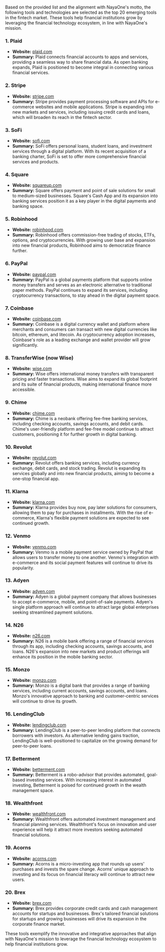 Based on the provided list and the alignment with NayaOne's motto, the following tools and technologies are selected as the top 20 emerging tools in the fintech market. These tools help financial institutions grow by leveraging the financial technology ecosystem, in line with NayaOne's mission.

### 1. **Plaid**
   - **Website:** [plaid.com](https://plaid.com)
   - **Summary:** Plaid connects financial accounts to apps and services, providing a seamless way to share financial data. As open banking expands, Plaid is positioned to become integral in connecting various financial services.

### 2. **Stripe**
   - **Website:** [stripe.com](https://stripe.com)
   - **Summary:** Stripe provides payment processing software and APIs for e-commerce websites and mobile applications. Stripe is expanding into new markets and services, including issuing credit cards and loans, which will broaden its reach in the fintech sector.

### 3. **SoFi**
   - **Website:** [sofi.com](https://www.sofi.com)
   - **Summary:** SoFi offers personal loans, student loans, and investment services through a digital platform. With its recent acquisition of a banking charter, SoFi is set to offer more comprehensive financial services and products.

### 4. **Square**
   - **Website:** [squareup.com](https://squareup.com)
   - **Summary:** Square offers payment and point of sale solutions for small to medium-sized businesses. Square's Cash App and its expansion into banking services position it as a key player in the digital payments and banking space.

### 5. **Robinhood**
   - **Website:** [robinhood.com](https://www.robinhood.com)
   - **Summary:** Robinhood offers commission-free trading of stocks, ETFs, options, and cryptocurrencies. With growing user base and expansion into new financial products, Robinhood aims to democratize finance further.

### 6. **PayPal**
   - **Website:** [paypal.com](https://www.paypal.com)
   - **Summary:** PayPal is a global payments platform that supports online money transfers and serves as an electronic alternative to traditional paper methods. PayPal continues to expand its services, including cryptocurrency transactions, to stay ahead in the digital payment space.

### 7. **Coinbase**
   - **Website:** [coinbase.com](https://www.coinbase.com)
   - **Summary:** Coinbase is a digital currency wallet and platform where merchants and consumers can transact with new digital currencies like bitcoin, ethereum, and litecoin. As cryptocurrency adoption increases, Coinbase's role as a leading exchange and wallet provider will grow significantly.

### 8. **TransferWise (now Wise)**
   - **Website:** [wise.com](https://wise.com)
   - **Summary:** Wise offers international money transfers with transparent pricing and faster transactions. Wise aims to expand its global footprint and its suite of financial products, making international finance more accessible.

### 9. **Chime**
   - **Website:** [chime.com](https://www.chime.com)
   - **Summary:** Chime is a neobank offering fee-free banking services, including checking accounts, savings accounts, and debit cards. Chime's user-friendly platform and fee-free model continue to attract customers, positioning it for further growth in digital banking.

### 10. **Revolut**
   - **Website:** [revolut.com](https://revolut.com)
   - **Summary:** Revolut offers banking services, including currency exchange, debit cards, and stock trading. Revolut is expanding its services globally and into new financial products, aiming to become a one-stop financial app.

### 11. **Klarna**
   - **Website:** [klarna.com](https://www.klarna.com)
   - **Summary:** Klarna provides buy now, pay later solutions for consumers, allowing them to pay for purchases in installments. With the rise of e-commerce, Klarna's flexible payment solutions are expected to see continued growth.

### 12. **Venmo**
   - **Website:** [venmo.com](https://venmo.com)
   - **Summary:** Venmo is a mobile payment service owned by PayPal that allows users to transfer money to one another. Venmo's integration with e-commerce and its social payment features will continue to drive its popularity.

### 13. **Adyen**
   - **Website:** [adyen.com](https://adyen.com)
   - **Summary:** Adyen is a global payment company that allows businesses to accept e-commerce, mobile, and point-of-sale payments. Adyen's single platform approach will continue to attract large global enterprises seeking streamlined payment solutions.

### 14. **N26**
   - **Website:** [n26.com](https://n26.com)
   - **Summary:** N26 is a mobile bank offering a range of financial services through its app, including checking accounts, savings accounts, and loans. N26's expansion into new markets and product offerings will enhance its position in the mobile banking sector.

### 15. **Monzo**
   - **Website:** [monzo.com](https://monzo.com)
   - **Summary:** Monzo is a digital bank that provides a range of banking services, including current accounts, savings accounts, and loans. Monzo's innovative approach to banking and customer-centric services will continue to drive its growth.

### 16. **LendingClub**
   - **Website:** [lendingclub.com](https://www.lendingclub.com)
   - **Summary:** LendingClub is a peer-to-peer lending platform that connects borrowers with investors. As alternative lending gains traction, LendingClub is well-positioned to capitalize on the growing demand for peer-to-peer loans.

### 17. **Betterment**
   - **Website:** [betterment.com](https://www.betterment.com)
   - **Summary:** Betterment is a robo-advisor that provides automated, goal-based investing services. With increasing interest in automated investing, Betterment is poised for continued growth in the wealth management space.

### 18. **Wealthfront**
   - **Website:** [wealthfront.com](https://www.wealthfront.com)
   - **Summary:** Wealthfront offers automated investment management and financial planning services. Wealthfront's focus on innovation and user experience will help it attract more investors seeking automated financial solutions.

### 19. **Acorns**
   - **Website:** [acorns.com](https://www.acorns.com)
   - **Summary:** Acorns is a micro-investing app that rounds up users' purchases and invests the spare change. Acorns' unique approach to investing and its focus on financial literacy will continue to attract new users.

### 20. **Brex**
   - **Website:** [brex.com](https://www.brex.com)
   - **Summary:** Brex provides corporate credit cards and cash management accounts for startups and businesses. Brex's tailored financial solutions for startups and growing businesses will drive its expansion in the corporate finance market.

These tools exemplify the innovative and integrative approaches that align with NayaOne's mission to leverage the financial technology ecosystem to help financial institutions grow.